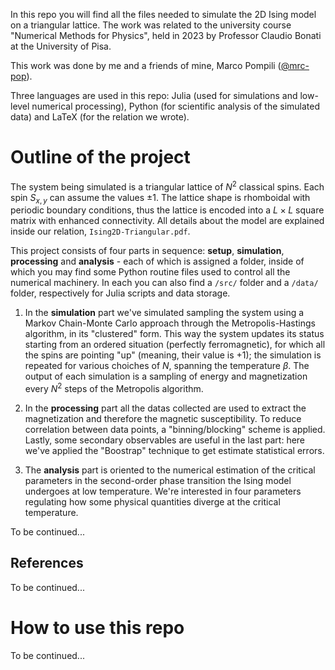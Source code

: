 In this repo you will find all the files needed to simulate
the 2D Ising model on a triangular lattice. The work was related to the 
university course "Numerical Methods for Physics", held in 2023 by Professor
Claudio Bonati at the University of Pisa.

This work was done by me and a friends of mine, Marco Pompili ([@mrc-pop](https://github.com/mrc-pop)).

Three languages are used in this repo: Julia (used for simulations and low-level
numerical processing), Python (for scientific analysis of the simulated data)
and LaTeX (for the relation we wrote).

# Outline of the project
The system being simulated is a triangular lattice of $N^2$ classical spins. 
Each spin $S_{x,y}$ can assume the values $\pm 1$. The lattice shape is
rhomboidal with periodic boundary conditions, thus the lattice is encoded into a
$L \times L$ square matrix with enhanced connectivity. All details about the
model are explained inside our relation, `Ising2D-Triangular.pdf`.

This project consists of four parts in sequence: **setup**, **simulation**, 
**processing** and **analysis** - each of which is assigned a folder, inside of
which you may find some Python routine files used to control all the numerical
machinery. In each you can also find a `/src/` folder and a `/data/` folder, 
respectively for Julia scripts and data storage.

1. In the **simulation** part we've simulated sampling the system using a 
Markov Chain-Monte Carlo approach through the Metropolis-Hastings algorithm, in
its "clustered" form. This way the system updates its status starting from an
ordered situation (perfectly ferromagnetic), for which all the spins are 
pointing "up" (meaning, their value is $+1$); the simulation is repeated for
various choiches of $N$, spanning the temperature $\beta$. The output of each
simulation is a sampling of energy and magnetization every $N^2$ steps of the
Metropolis algorithm.

2. In the **processing** part all the datas collected are used to extract the
magnetization and therefore the magnetic susceptibility. To reduce correlation 
between data points, a "binning/blocking" scheme is applied. Lastly, some
secondary observables are useful in the last part: here we've applied the
"Boostrap" technique to get estimate statistical errors.

3. The **analysis** part is oriented to the numerical estimation of the critical
parameters in the second-order phase transition the Ising model undergoes at low
temperature. We're interested in four parameters regulating how some physical
quantities diverge at the critical temperature.

To be continued...

## References

To be continued...

# How to use this repo

To be continued...
